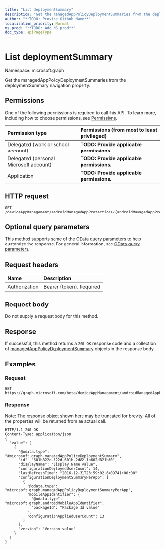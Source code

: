 ```yaml
---
title: "List deploymentSummary"
description: "Get the managedAppPolicyDeploymentSummaries from the deploymentSummary navigation property."
author: "**TODO: Provide Github Name**"
localization_priority: Normal
ms.prod: "**TODO: Add MS prod**"
doc_type: apiPageType
---
```


# List deploymentSummary

Namespace: microsoft.graph

Get the managedAppPolicyDeploymentSummaries from the deploymentSummary navigation property.

## Permissions
One of the following permissions is required to call this API. To learn more, including how to choose permissions, see [Permissions](/concepts/permissions-reference.md).

|Permission type|Permissions (from most to least privileged)|
|:---|:---|
|Delegated (work or school account)|**TODO: Provide applicable permissions.**|
|Delegated (personal Microsoft account)|**TODO: Provide applicable permissions.**|
|Application|**TODO: Provide applicable permissions.**|

## HTTP request
<!-- {
  "blockType": "ignored"
}
-->
``` http
GET /deviceAppManagement/androidManagedAppProtections/{androidManagedAppProtectionId}/deploymentSummary
```

## Optional query parameters
This method supports some of the OData query parameters to help customize the response. For general information, see [OData query parameters](/graph/query-parameters).

## Request headers
|Name|Description|
|:---|:---|
|Authorization|Bearer {token}. Required|

## Request body
Do not supply a request body for this method.

## Response
If successful, this method returns a `200 OK` response code and a collection of [managedAppPolicyDeploymentSummary](../resources/managedapppolicydeploymentsummary.md) objects in the response body.

## Examples

### Request
<!-- {
  "blockType": "request",
  "name": "get_managedapppolicydeploymentsummary"
}
-->
``` http
GET https://graph.microsoft.com/beta/deviceAppManagement/androidManagedAppProtections/{androidManagedAppProtectionId}/deploymentSummary
```

### Response
Note: The response object shown here may be truncated for brevity. All of the properties will be returned from an actual call.
<!-- {
  "blockType": "response",
  "truncated": true,
  "@odata.type": "collection(microsoft.graph.managedapppolicydeploymentsummary)"
}
-->
``` http
HTTP/1.1 200 OK
Content-Type: application/json
{
  "value": [
    {
      "@odata.type": "#microsoft.graph.managedAppPolicyDeploymentSummary",
      "id": "601b822d-822d-601b-2d82-1b602d821b60",
      "displayName": "Display Name value",
      "configurationDeployedUserCount": 14,
      "lastRefreshTime": "2016-12-31T23:59:02.6409741+00:00",
      "configurationDeploymentSummaryPerApp": [
        {
          "@odata.type": "microsoft.graph.managedAppPolicyDeploymentSummaryPerApp",
          "mobileAppIdentifier": {
            "@odata.type": "microsoft.graph.androidMobileAppIdentifier",
            "packageId": "Package Id value"
          },
          "configurationAppliedUserCount": 13
        }
      ],
      "version": "Version value"
    }
  ]
}
```

